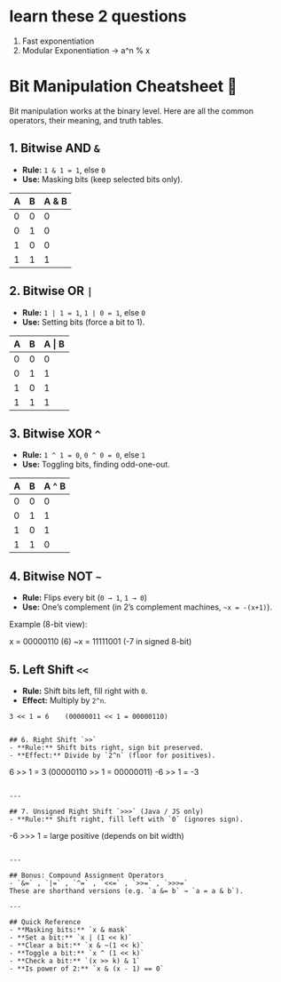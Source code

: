 # learn these 2 questions
1. Fast exponentiation
2. Modular Exponentiation -> a^n % x




# Bit Manipulation Cheatsheet 🧮

Bit manipulation works at the binary level. Here are all the common operators, their meaning, and truth tables.


## 1. Bitwise AND `&`
- **Rule:** `1 & 1 = 1`, else `0`
- **Use:** Masking bits (keep selected bits only).

| A | B | A & B |
|---|---|-------|
| 0 | 0 |   0   |
| 0 | 1 |   0   |
| 1 | 0 |   0   |
| 1 | 1 |   1   |


## 2. Bitwise OR `|`
- **Rule:** `1 | 1 = 1`, `1 | 0 = 1`, else `0`
- **Use:** Setting bits (force a bit to 1).

| A | B | A \| B |
|---|---|--------|
| 0 | 0 |   0    |
| 0 | 1 |   1    |
| 1 | 0 |   1    |
| 1 | 1 |   1    |


## 3. Bitwise XOR `^`
- **Rule:** `1 ^ 1 = 0`, `0 ^ 0 = 0`, else `1`
- **Use:** Toggling bits, finding odd-one-out.

| A | B | A ^ B |
|---|---|-------|
| 0 | 0 |   0   |
| 0 | 1 |   1   |
| 1 | 0 |   1   |
| 1 | 1 |   0   |


## 4. Bitwise NOT `~`
- **Rule:** Flips every bit (`0 → 1`, `1 → 0`)
- **Use:** One’s complement (in 2’s complement machines, `~x = -(x+1)`).

Example (8-bit view):

x  =  00000110 (6)
~x =  11111001 (-7 in signed 8-bit)

## 5. Left Shift `<<`
- **Rule:** Shift bits left, fill right with `0`.
- **Effect:** Multiply by `2^n`.
```
3 << 1 = 6    (00000011 << 1 = 00000110)


## 6. Right Shift `>>`
- **Rule:** Shift bits right, sign bit preserved.  
- **Effect:** Divide by `2^n` (floor for positives).  
```
6 >> 1 = 3    (00000110 >> 1 = 00000011)
-6 >> 1 = -3
```

---

## 7. Unsigned Right Shift `>>>` (Java / JS only)
- **Rule:** Shift right, fill left with `0` (ignores sign).  
```
-6 >>> 1  = large positive (depends on bit width)
```

---

## Bonus: Compound Assignment Operators
- `&=` , `|=` , `^=` , `<<=` , `>>=` , `>>>=`  
These are shorthand versions (e.g. `a &= b` → `a = a & b`).

---

## Quick Reference
- **Masking bits:** `x & mask`
- **Set a bit:** `x | (1 << k)`
- **Clear a bit:** `x & ~(1 << k)`
- **Toggle a bit:** `x ^ (1 << k)`
- **Check a bit:** `(x >> k) & 1`
- **Is power of 2:** `x & (x - 1) == 0`
